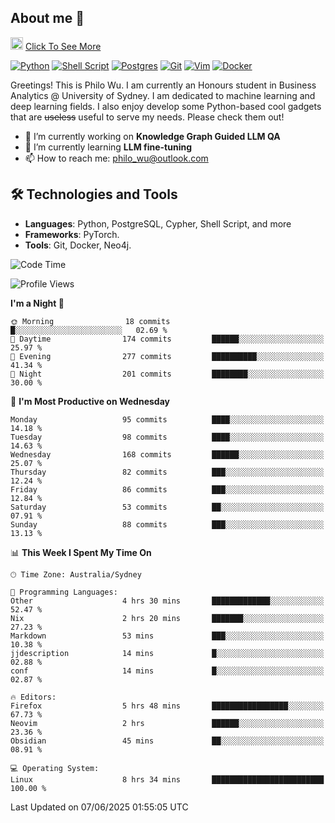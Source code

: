 ## About me 🤗

<a href="#"><img src="https://media.giphy.com/media/hvRJCLFzcasrR4ia7z/giphy.gif" width="20px" height="20px"></a> [Click To See More](https://codeboyphilo.github.io)

[![Python](https://img.shields.io/badge/python-3670A0?style=for-the-badge&logo=python&logoColor=ffdd54)](#)
[![Shell Script](https://img.shields.io/badge/shell_script-%23121011.svg?style=for-the-badge&logo=gnu-bash&logoColor=white)](#)
[![Postgres](https://img.shields.io/badge/postgres-%23316192.svg?style=for-the-badge&logo=postgresql&logoColor=white)](#)
[![Git](https://img.shields.io/badge/git-%23F05033.svg?style=for-the-badge&logo=git&logoColor=white)](#)
[![Vim](https://img.shields.io/badge/VIM-%2311AB00.svg?style=for-the-badge&logo=vim&logoColor=white)](#)
[![Docker](https://img.shields.io/badge/docker-%230db7ed.svg?style=for-the-badge&logo=docker&logoColor=white)](#)

Greetings! This is Philo Wu. I am currently an Honours student in Business Analytics \@ University of Sydney. I am dedicated to machine learning and deep learning fields. I also enjoy develop some Python-based cool gadgets that are ~~useless~~ useful to serve my needs. Please check them out!

- 🔭 I’m currently working on **Knowledge Graph Guided LLM QA**
- 🌱 I’m currently learning **LLM fine-tuning**
- 📫 How to reach me: philo_wu@outlook.com

## 🛠 Technologies and Tools
- **Languages**: Python, PostgreSQL, Cypher, Shell Script, and more
- **Frameworks**: PyTorch.
- **Tools**: Git, Docker, Neo4j.

<!--START_SECTION:waka-->
![Code Time](http://img.shields.io/badge/Code%20Time-755%20hrs%2026%20mins-blue)

![Profile Views](http://img.shields.io/badge/Profile%20Views-2-blue)

**I'm a Night 🦉** 

```text
🌞 Morning                18 commits          █░░░░░░░░░░░░░░░░░░░░░░░░   02.69 % 
🌆 Daytime                174 commits         ██████░░░░░░░░░░░░░░░░░░░   25.97 % 
🌃 Evening                277 commits         ██████████░░░░░░░░░░░░░░░   41.34 % 
🌙 Night                  201 commits         ████████░░░░░░░░░░░░░░░░░   30.00 % 
```
📅 **I'm Most Productive on Wednesday** 

```text
Monday                   95 commits          ████░░░░░░░░░░░░░░░░░░░░░   14.18 % 
Tuesday                  98 commits          ████░░░░░░░░░░░░░░░░░░░░░   14.63 % 
Wednesday                168 commits         ██████░░░░░░░░░░░░░░░░░░░   25.07 % 
Thursday                 82 commits          ███░░░░░░░░░░░░░░░░░░░░░░   12.24 % 
Friday                   86 commits          ███░░░░░░░░░░░░░░░░░░░░░░   12.84 % 
Saturday                 53 commits          ██░░░░░░░░░░░░░░░░░░░░░░░   07.91 % 
Sunday                   88 commits          ███░░░░░░░░░░░░░░░░░░░░░░   13.13 % 
```


📊 **This Week I Spent My Time On** 

```text
🕑︎ Time Zone: Australia/Sydney

💬 Programming Languages: 
Other                    4 hrs 30 mins       █████████████░░░░░░░░░░░░   52.47 % 
Nix                      2 hrs 20 mins       ███████░░░░░░░░░░░░░░░░░░   27.23 % 
Markdown                 53 mins             ███░░░░░░░░░░░░░░░░░░░░░░   10.38 % 
jjdescription            14 mins             █░░░░░░░░░░░░░░░░░░░░░░░░   02.88 % 
conf                     14 mins             █░░░░░░░░░░░░░░░░░░░░░░░░   02.87 % 

🔥 Editors: 
Firefox                  5 hrs 48 mins       █████████████████░░░░░░░░   67.73 % 
Neovim                   2 hrs               ██████░░░░░░░░░░░░░░░░░░░   23.36 % 
Obsidian                 45 mins             ██░░░░░░░░░░░░░░░░░░░░░░░   08.91 % 

💻 Operating System: 
Linux                    8 hrs 34 mins       █████████████████████████   100.00 % 
```


 Last Updated on 07/06/2025 01:55:05 UTC
<!--END_SECTION:waka-->
